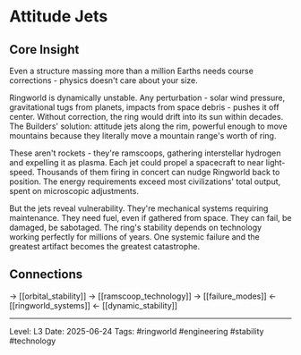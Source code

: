 # Attitude Jets

## Core Insight
Even a structure massing more than a million Earths needs course corrections - physics doesn't care about your size.

Ringworld is dynamically unstable. Any perturbation - solar wind pressure, gravitational tugs from planets, impacts from space debris - pushes it off center. Without correction, the ring would drift into its sun within decades. The Builders' solution: attitude jets along the rim, powerful enough to move mountains because they literally move a mountain range's worth of ring.

These aren't rockets - they're ramscoops, gathering interstellar hydrogen and expelling it as plasma. Each jet could propel a spacecraft to near light-speed. Thousands of them firing in concert can nudge Ringworld back to position. The energy requirements exceed most civilizations' total output, spent on microscopic adjustments.

But the jets reveal vulnerability. They're mechanical systems requiring maintenance. They need fuel, even if gathered from space. They can fail, be damaged, be sabotaged. The ring's stability depends on technology working perfectly for millions of years. One systemic failure and the greatest artifact becomes the greatest catastrophe.

## Connections
→ [[orbital_stability]]
→ [[ramscoop_technology]]
→ [[failure_modes]]
← [[ringworld_systems]]
← [[dynamic_stability]]

---
Level: L3
Date: 2025-06-24
Tags: #ringworld #engineering #stability #technology